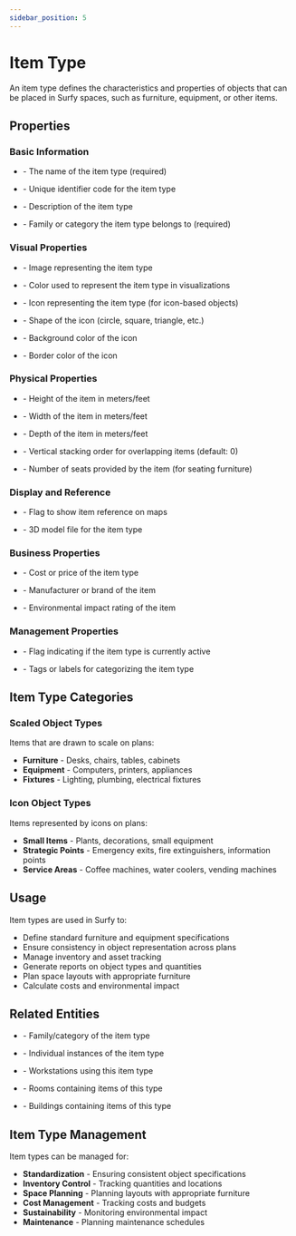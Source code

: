 ```yaml
---
sidebar_position: 5
---
```


# Item Type

An item type defines the characteristics and properties of objects that can be placed in Surfy spaces, such as furniture, equipment, or other items.

## Properties

### Basic Information
- **<P code="itemType:name" />** - The name of the item type (required)
- **<P code="itemType:code" />** - Unique identifier code for the item type
- **<P code="itemType:description" />** - Description of the item type
- **<P code="itemType:itemTypeFamily" />** - Family or category the item type belongs to (required)

### Visual Properties
- **<P code="itemType:picture" />** - Image representing the item type
- **<P code="itemType:color" />** - Color used to represent the item type in visualizations
- **<P code="itemType:icon" />** - Icon representing the item type (for icon-based objects)
- **<P code="itemType:iconShape" />** - Shape of the icon (circle, square, triangle, etc.)
- **<P code="itemType:iconBackgroundColor" />** - Background color of the icon
- **<P code="itemType:iconBorderColor" />** - Border color of the icon

### Physical Properties
- **<P code="itemType:height" />** - Height of the item in meters/feet
- **<P code="itemType:width" />** - Width of the item in meters/feet
- **<P code="itemType:depth" />** - Depth of the item in meters/feet
- **<P code="itemType:zIndex" />** - Vertical stacking order for overlapping items (default: 0)
- **<P code="itemType:seatsCount" />** - Number of seats provided by the item (for seating furniture)

### Display and Reference
- **<P code="itemType:displayItemReferenceInMap" />** - Flag to show item reference on maps
- **<P code="itemType:object3dModel" />** - 3D model file for the item type

### Business Properties
- **<P code="itemType:price" />** - Cost or price of the item type
- **<P code="itemType:manufacturer" />** - Manufacturer or brand of the item
- **<P code="itemType:carbonFootprint" />** - Environmental impact rating of the item

### Management Properties
- **<P code="itemType:active" />** - Flag indicating if the item type is currently active
- **<P code="itemType:tags" />** - Tags or labels for categorizing the item type

## Item Type Categories

### Scaled Object Types
Items that are drawn to scale on plans:
- **Furniture** - Desks, chairs, tables, cabinets
- **Equipment** - Computers, printers, appliances
- **Fixtures** - Lighting, plumbing, electrical fixtures

### Icon Object Types
Items represented by icons on plans:
- **Small Items** - Plants, decorations, small equipment
- **Strategic Points** - Emergency exits, fire extinguishers, information points
- **Service Areas** - Coffee machines, water coolers, vending machines

## Usage

Item types are used in Surfy to:
- Define standard furniture and equipment specifications
- Ensure consistency in object representation across plans
- Manage inventory and asset tracking
- Generate reports on object types and quantities
- Plan space layouts with appropriate furniture
- Calculate costs and environmental impact

## Related Entities

- **<P code="itemTypeFamily" />** - Family/category of the item type
- **<P code="item" />** - Individual instances of the item type
- **<P code="workplace" />** - Workstations using this item type
- **<P code="room" />** - Rooms containing items of this type
- **<P code="building" />** - Buildings containing items of this type

## Item Type Management

Item types can be managed for:
- **Standardization** - Ensuring consistent object specifications
- **Inventory Control** - Tracking quantities and locations
- **Space Planning** - Planning layouts with appropriate furniture
- **Cost Management** - Tracking costs and budgets
- **Sustainability** - Monitoring environmental impact
- **Maintenance** - Planning maintenance schedules
